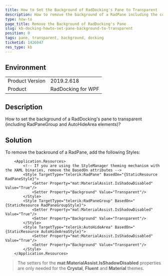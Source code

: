 ```yaml
---
title: How to Set the Background of RadDocking's Pane to Transparent
description: How to remove the background of a RadPane including the corresponding RadPaneGroup and AutoHideArea.
type: how-to
page_title: Remove the Background of RadDocking's Pane
slug: kb-docking-howto-set-pane-background-to-transparent
position: 0
tags: pane, transparent, background, docking
ticketid: 1426047
res_type: kb
---
```


## Environment
<table>
	<tbody>
		<tr>
			<td>Product Version</td>
			<td>2019.2.618</td>
		</tr>
		<tr>
			<td>Product</td>
			<td>RadDocking for WPF</td>
		</tr>
	</tbody>
</table>

## Description

How to set the background of a RadDocking's pane to transparent (including RadPaneGroup and AutoHideArea elements)?

## Solution

To remove the backround of a RadPane, add the following Styles:


```XAML
	<Application.Resources>
  		<!-- If you are using the StyleManager theming mechanism with the XAML binaries, remove the BasedOn attributes -->
		<Style TargetType="telerik:RadPane" BasedOn="{StaticResource RadPaneStyle}">
			<Setter Property="mat:MaterialAssist.IsShadowDisabled" Value="True"/>
			<Setter Property="Background" Value="Transparent"/>
		</Style>
		<Style TargetType="telerik:RadPaneGroup" BasedOn="{StaticResource RadPaneGroupStyle}">
			<Setter Property="mat:MaterialAssist.IsShadowDisabled" Value="True"/>
			<Setter Property="Background" Value="Transparent"/>
		</Style>
		<Style TargetType="telerik:AutoHideArea" BasedOn="{StaticResource AutoHideAreaStyle}">
			<Setter Property="mat:MaterialAssist.IsShadowDisabled" Value="True"/>
			<Setter Property="Background" Value="Transparent"/>
		</Style>
	</Application.Resources>
```

> The setters for the **mat:MaterialAssist.IsShadowDisabled** properties are only needed for the **Crystal**, **Fluent** and **Material** themes.
